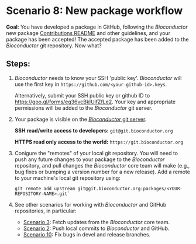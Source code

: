 # Scenario 8: New package workflow

**Goal**: You have developed a package in GitHub, following the _Bioconductor_ new package [Contributions README][] and other guidelines, and your package has been accepted! The accepted package has been added to the _Bioconductor_ git repository. Now what?

## Steps:

1. _Bioconductor_ needs to know your SSH 'public key'. _Bioconductor_ will use the first key in `https://github.com/<your-github-id>.keys`.

    Alternatively, submit your SSH public key or github ID to https://goo.gl/forms/eg36vcBkIUjfZfLe2. Your key and appropriate permissions will be added to the _Bioconductor_ git server.

1. Your package is visible on the [_Bioconductor_ git server][].

    **SSH read/write access to developers:** `git@git.bioconductor.org`

    **HTTPS read only access to the world:** `https://git.bioconductor.org`

1. Conigure the "remotes" of your local git repository. You will need to push any future changes to your package to the _Bioconductor_ repository, and pull changes the _Bioconductor_ core team will make (e.g., bug fixes or bumping a version number for a new release). Add a remote to your machine's local git repository using:

    ```
    git remote add upstream git@git.bioconductor.org:packages/<YOUR-REPOSITORY-NAME>.git`
    ```

1. See other scenarios for working with _Bioconductor_ and GitHub repositories, in particular:

    - [Scenario 3][]: Fetch updates from the _Bioconductor_ core team.
    - [Scenario 2][]: Push local commits to _Bioconductor_ and GitHub.
    - [Scenario 10][]: Fix bugs in devel and release branches.

[Scenario 2]: scenario-2-push-to-gitub-gitbioc.md
[Scenario 3]: scenario-3-pull-from-gitbioc-push-github.md
[Scenario 10]: scenario-10-bug-fix-in-release-and-devel.md
[Contributions README]: https://github.com/Bioconductor/Contributions
[_Bioconductor_ git server]: https://git.bioconductor.org
